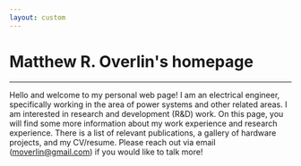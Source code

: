 ```yaml
---
layout: custom
---
```


<!--
Text can be **bold**, _italic_, or ~~strikethrough~~.
-->
<!-- [Link to another page](./another-page.html).
-->

<!-- # Short Biography
-->


# Matthew R. Overlin's homepage
---
Hello and welcome to my personal web page!  I am an electrical engineer, specifically working in the area of power systems and other related areas.  I am interested in research and development (R&D) work.  On this page, you will find some more information about my work experience and research experience.  There is a list of relevant publications, a gallery of hardware projects, and my CV/resume.  Please reach out via email (moverlin@gmail.com) if you would like to talk more!


<!-- ![image info](./pictures/substation_electricity.jpg)
-->
